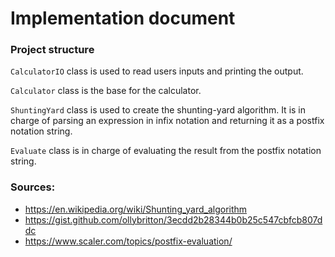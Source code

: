 # Implementation document

### Project structure
`CalculatorIO` class is used to read users inputs and printing the output.

`Calculator` class is the base for the calculator.

`ShuntingYard` class is used to create the shunting-yard algorithm. 
It is in charge of parsing an expression in infix notation and returning it as a postfix notation string.

`Evaluate` class is in charge of evaluating the result from the postfix notation string.

### Sources:
- https://en.wikipedia.org/wiki/Shunting_yard_algorithm
- https://gist.github.com/ollybritton/3ecdd2b28344b0b25c547cbfcb807ddc
- https://www.scaler.com/topics/postfix-evaluation/
